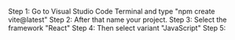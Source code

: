 Step 1: Go to Visual Studio Code Terminal and type "npm create vite@latest"
Step 2: After that name your project.
Step 3: Select the framework "React"
Step 4: Then select variant "JavaScript"
Step 5: 

